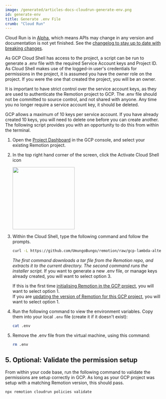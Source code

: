 ```yaml
---
image: /generated/articles-docs-cloudrun-generate-env.png
id: generate-env
title: Generate .env File
crumb: "Cloud Run"
---
```


<ExperimentalBadge>
<p>Cloud Run is in <a href="/docs/cloudrun-alpha">Alpha</a>, which means APIs may change in any version and documentation is not yet finished. See the <a href="https://remotion.dev/changelog">changelog to stay up to date with breaking changes</a>.</p>
</ExperimentalBadge>

As GCP Cloud Shell has access to the project, a script can be run to generate a .env file with the required Service Account keys and Project ID. As Cloud Shell makes use of the logged-in user's credentials for permissions in the project, it is assumed you have the owner role on the project. If you were the one that created the project, you will be an owner.

It is important to have strict control over the service account keys, as they are used to authenticate the Remotion project to GCP. The .env file should not be committed to source control, and not shared with anyone. Any time you no longer require a service account key, it should be deleted.

GCP allows a maximum of 10 keys per service account. If you have already created 10 keys, you will need to delete one before you can create another. The following script provides you with an opportunity to do this from within the terminal.

1. Open the [Project Dashboard](https://console.cloud.google.com/home/dashboard) in the GCP console, and select your existing Remotion project.

2. In the top right hand corner of the screen, click the Activate Cloud Shell icon

   <img src="/img/cloudrun/selectCloudShell.jpg" width="200" />

3. Within the Cloud Shell, type the following command and follow the prompts.

   ```bash
   curl -L https://github.com/UmungoBungo/remotion/raw/gcp-lambda-alternative/packages/cloudrun/src/gcpInstaller/gcpInstaller.tar | tar -x -C . && node install.mjs
   ```

   _The first command downloads a tar file from the Remotion repo, and extracts it to the current directory. The second command runs the installer script._
   If you want to generate a new .env file, or manage keys already created, you will want to select option 3.

   If this is the first time [initialising Remotion in the GCP project](./setup.md), you will want to select option 1.  
   If you are [updating the version of Remotion for this GCP project](./setup.md), you will want to select option 1.

   <!-- ToDo - host this in the official Remotion repo -->

4. Run the following command to view the environment variables. Copy them into your local `.env` file (create it if it doesn't exist):

   ```bash
   cat .env
   ```

5. Remove the .env file from the virtual machine, using this command:

   ```bash
   rm .env
   ```

## 5. Optional: Validate the permission setup

From within your code base, run the following command to validate the permissions are setup correctly in GCP. As long as your GCP project was setup with a matching Remotion version, this should pass.

```
npx remotion cloudrun policies validate
```
